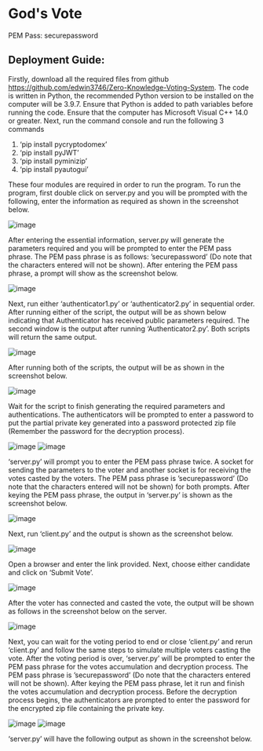 # God's Vote

PEM Pass: securepassword


## Deployment Guide:

Firstly, download all the required files from github https://github.com/edwin3746/Zero-Knowledge-Voting-System. The code is written in Python, the recommended Python version to be installed on the computer will be 3.9.7. Ensure that Python is added to path variables before running the code. Ensure that the computer has Microsoft Visual C++ 14.0 or greater.
Next, run the command console and run the following 3 commands 
1. ‘pip install pycryptodomex’ 
2. ‘pip install pyJWT’
3. ‘pip install pyminizip’
4. ‘pip install pyautogui’

These four modules are required in order to run the program.
To run the program, first double click on server.py and you will be prompted with the following, enter the information as required as shown in the screenshot below.

<img width="auto" alt="image" src="https://user-images.githubusercontent.com/64019173/227908578-f441e74b-f5d6-4ad2-9702-7cd843213bc1.png">

After entering the essential information, server.py will generate the parameters required and you will be prompted to enter the PEM pass phrase. The PEM pass phrase is as follows: ’securepassword’ (Do note that the characters entered will not be shown).
After entering the PEM pass phrase, a prompt will show as the screenshot below.

<img width="auto" alt="image" src="https://user-images.githubusercontent.com/64019173/227908880-15c38aa0-8d76-4375-9e29-5a873b1b329c.png">

Next, run either ‘authenticator1.py’ or ‘authenticator2.py’ in sequential order. After running either of the script, the output will be as shown below indicating that Authenticator has received public parameters required. The second window is the output after running ‘Authenticator2.py’. Both scripts will return the same output.

<img width="auto" alt="image" src="https://user-images.githubusercontent.com/64019173/227909755-15d56001-ac43-4e7f-97c2-e9de4b1ca6c5.png">

After running both of the scripts, the output will be as shown in the screenshot below.

<img width="auto" alt="image" src="https://user-images.githubusercontent.com/64019173/227909050-fddcf5fa-ebc8-42bb-a575-9ae1082e31d0.png">

Wait for the script to finish generating the required parameters and authentications. The authenticators will be prompted to enter a password to put the partial private key generated into a password protected zip file (Remember the password for the decryption process).

<img width="auto" alt="image" src="https://user-images.githubusercontent.com/64019173/227909898-4d2889cb-6f49-4127-8f42-eedbcb5c8be6.png">

<img width="auto" alt="image" src="https://user-images.githubusercontent.com/64019173/227909971-ff4e0ece-3c1e-49e2-a7ac-bcee657940d3.png">

‘server.py’ will prompt you to enter the PEM pass phrase twice. A socket for sending the parameters to the voter and another socket is for receiving the votes casted by the voters. The PEM pass phrase is  ’securepassword’ (Do note that the characters entered will not be shown) for both prompts. After keying the PEM pass phrase, the output in ‘server.py’ is shown as the screenshot below.

<img width="auto" alt="image" src="https://user-images.githubusercontent.com/64019173/227910042-fa79835f-37f6-4e2a-994d-fef4211c1cd2.png">

Next, run ‘client.py’ and the output is shown as the screenshot below.

<img width="auto" alt="image" src="https://user-images.githubusercontent.com/64019173/227910209-58101f02-b82d-4b19-91b0-51392cef54a3.png">

Open a browser and enter the link provided. Next, choose either candidate and click on ‘Submit Vote’.

<img width="auto" alt="image" src="https://user-images.githubusercontent.com/64019173/227910401-e9f8182f-bdb8-4ed8-a271-06cb70505d76.png">

After the voter has connected and casted the vote, the output will be shown as follows in the screenshot below on the server. 

<img width="auto" alt="image" src="https://user-images.githubusercontent.com/64019173/227910511-7ac32b27-db94-49fd-8879-65ba19782953.png">

Next, you can wait for the voting period to end or close ‘client.py’ and rerun ‘client.py’ and follow the same steps to simulate multiple voters casting the vote.
After the voting period is over, ‘server.py’ will be prompted to enter the PEM pass phrase for the votes accumulation and decryption process. The PEM pass phrase is  ’securepassword’ (Do note that the characters entered will not be shown).
After keying the PEM pass phrase, let it run and finish the votes accumulation and decryption process.
Before the decryption process begins, the authenticators are prompted to enter the password for the encrypted zip file containing the private key.

<img width="auto" alt="image" src="https://user-images.githubusercontent.com/64019173/227910662-ac3e7910-089d-4e20-ba8c-b9f52daaade7.png">
<img width="auto" alt="image" src="https://user-images.githubusercontent.com/64019173/227910667-efffe00a-a883-4196-857e-e6953c2f5eee.png">

‘server.py’ will have the following output as shown in the screenshot below.



